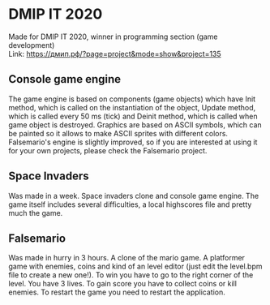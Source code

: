 # DMIP IT 2020
Made for DMIP IT 2020, winner in programming section (game development)  
Link: https://дмип.рф/?page=project&mode=show&project=135

## Console game engine
The game engine is based on components (game objects) which have Init method, which is called on the instantiation of the object, Update method, which is called every 50 ms (tick) and Deinit method, which is called when game object is destroyed. Graphics are based on ASCII symbols, which can be painted so it allows to make ASCII sprites with different colors. Falsemario's engine is slightly improved, so if you are interested at using it for your own projects, please check the Falsemario project.

## Space Invaders
Was made in a week. Space invaders clone and console game engine. The game itself includes several difficulties, a local highscores file and pretty much the game.

## Falsemario
Was made in hurry in 3 hours. A clone of the mario game. A platformer game with enemies, coins and kind of an level editor (just edit the level.bpm file to create a new one!). To win you have to go to the right corner of the level. You have 3 lives. To gain score you have to collect coins or kill enemies. To restart the game you need to restart the application.
